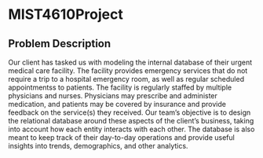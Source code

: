 # MIST4610Project
## Problem Description
Our client has tasked us with modeling the internal database of their urgent medical care facility. The facility provides emergency services that do not require a trip to a hospital emergency room, as well as regular scheduled appointmentss to patients. The facility is regularly staffed by multiple physicians and nurses. Physicians may prescribe and administer medication, and patients may be covered by insurance and provide feedback on the service(s) they received. Our team’s objective is to design the relational database around these aspects of the client’s business, taking into account how each entity interacts with each other. The database is also meant to keep track of their day-to-day operations and provide useful insights into trends, demographics, and other analytics. 
